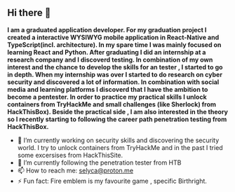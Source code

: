 ## Hi there 👋
<b>I am a graduated application developer. For my graduation project I created a interactive WYSIWYG mobile application in React-Native and TypeScript(incl. architecture). In my spare time I was mainly focused on learning React and Python. After graduating I did an internship at a research company and I discoverd testing. In combination of my own interest and the chance to develop the skills for an tester , I started to go in depth. When my internship was over I started to do research on cyber security and discovered a lot of information. In combination with social media and learning platforms I discoverd that I have the ambition to become a pentester. In order to practice my practical skills I unlock containers from TryHackMe and small challenges (like Sherlock) from HackThisBox).
Beside the practical side , I am also interested in the theory so I recently starting to following the career path penetration testing from HackThisBox. </b>

- 🔭 I’m currently working on security skills and discovering the security world. I try to unlock containers from TryHackMe and in the past I tried some excersises 
from HackThisSite.
- 🌱 I’m currently following the penetration tester from HTB
- 📫 How to reach me: selyca@proton.me
- ⚡ Fun fact: Fire emblem is my favourite game , specific Birthright.
